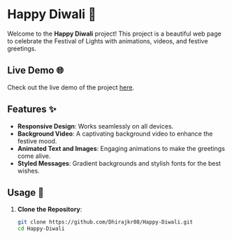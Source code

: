 # Happy Diwali 🎉

Welcome to the **Happy Diwali** project! This project is a beautiful web page to celebrate the Festival of Lights with animations, videos, and festive greetings.

## Live Demo 🌐

Check out the live demo of the project [here](https://dhirajkr08.github.io/Happy-Diwali/).

## Features ✨

- **Responsive Design**: Works seamlessly on all devices.
- **Background Video**: A captivating background video to enhance the festive mood.
- **Animated Text and Images**: Engaging animations to make the greetings come alive.
- **Styled Messages**: Gradient backgrounds and stylish fonts for the best wishes.

## Usage 🚀

1. **Clone the Repository**:
   ```bash
   git clone https://github.com/Dhirajkr08/Happy-Diwali.git
   cd Happy-Diwali
